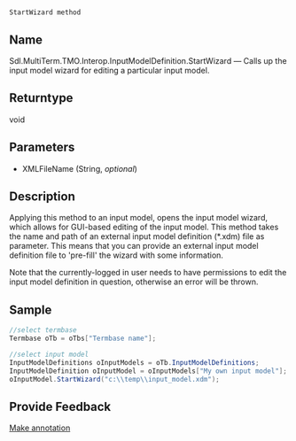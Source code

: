 

# 
    StartWizard method



## Name

Sdl.MultiTerm.TMO.Interop.InputModelDefinition.StartWizard —          Calls up the input model wizard for editing a particular input model.



## Returntype

void



## Parameters

* XMLFileName (String, *optional*)




## Description



Applying this method to an input model, opens the input model wizard, which allows for GUI-based editing of the input model. This method takes the name and path of an external input model definition (\*.xdm) file as parameter. This means that you can provide an external input model definition file to 'pre-fill' the wizard with some information.

Note that the currently-logged in user needs to have permissions to edit the input model definition in question, otherwise an error will be thrown.



## Sample


```cs
//select termbase
Termbase oTb = oTbs["Termbase name"];

//select input model
InputModelDefinitions oInputModels = oTb.InputModelDefinitions;
InputModelDefinition oInputModel = oInputModels["My own input model"];
oInputModel.StartWizard("c:\\temp\\input_model.xdm");
```



## Provide Feedback

[Make annotation](mailto:sdk-feedback@sdl.com&amp;subject=Reference%20for%20Sdl.MultiTerm.TMO.Interop.InputModelDefinition.StartWizard)

